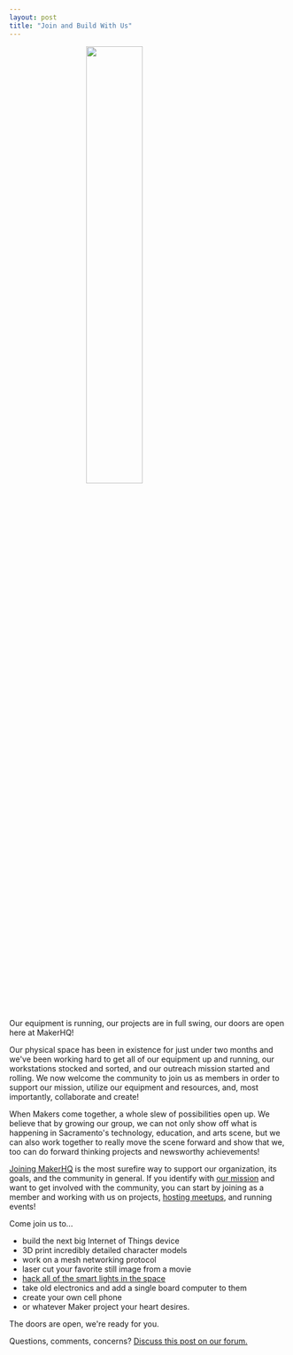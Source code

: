 ```yaml
---
layout: post
title: "Join and Build With Us"
---
```

<img src="{{ site.baseurl }}/images/weareopen_blog.jpg" class="image" style="margin: 0 auto; display: block; width:45%">
<span id="hq">O</span>ur equipment is running, our projects are in full swing, our doors are open here at MakerHQ!

Our physical space has been in existence for just under two months and we've been working hard to get all of our equipment up and running, our workstations stocked and sorted, and our outreach mission started and rolling. We now welcome the community to join us as members in order to support our mission, utilize our equipment and resources, and, most importantly, collaborate and create!

When Makers come together, a whole slew of possibilities open up. We believe that by growing our group, we can not only show off what is happening in Sacramento's technology, education, and arts scene, but we can also work together to really move the scene forward and show that we, too can do forward thinking projects and newsworthy achievements!

[Joining MakerHQ](https://billing.makerhq.org/join) is the most surefire way to support our organization, its goals, and the community in general. If you identify with [our mission](http://www.makerhq.org/about) and want to get involved with the community, you can start by joining as a member and working with us on projects, [hosting meetups](http://www.meetup.com/Sacramento-Open-Hardware/), and running events!

Come join us to...

  * build the next big Internet of Things device
  * 3D print incredibly detailed character models
  * work on a mesh networking protocol
  * laser cut your favorite still image from a movie
  * [hack all of the smart lights in the space](http://www.makerhq.org/2016/06/23/Raspberry-Pi-and-Philips-Hue.html)
  * take old electronics and add a single board computer to them
  * create your own cell phone
  * or whatever Maker project your heart desires.



The doors are open, we're ready for <span id="hq">you</span>.

Questions, comments, concerns? <a href="http://community.makerhq.org/t/join-and-build-with-us/">Discuss this post on our forum.</a>

<div id='discourse-comments'></div>

<script type="text/javascript">
  DiscourseEmbed = { discourseUrl: 'http://community.makerhq.org/',
                     topicId: 73 };

  (function() {
    var d = document.createElement('script'); d.type = 'text/javascript'; d.async = true;
    d.src = DiscourseEmbed.discourseUrl + 'javascripts/embed.js';
    (document.getElementsByTagName('head')[0] || document.getElementsByTagName('body')[0]).appendChild(d);
  })();
</script>
